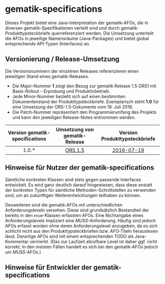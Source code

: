# gematik-specifications

Dieses Projekt bietet eine Java-Interpretation der gematik-AFOs, die in diversen gematik-Spezifikationen verteilt sind und durch gematik-Produkttypsteckbriefe querreferenziert werden. Die Umsetzung unterteilt die AFOs in jeweilige Namensräume (Java-Packages) und bietet global entsprechende API-Typen (Interfaces) an.

## Versionierung / Release-Umsetzung

Die Versionsnummern der einzelnen Releases referenzieren einen jeweiligen Stand eines gematik-Releases.
- Die Major-Nummer **1** zeigt den Bezug zur gematik Release 1.5 ORS1 mit Basis-Rollout – Erprobung und Produktivbetrieb.
- Jede Minor-Nummer bezieht sich auf einen bestimmten Dokumentenstand der Produkttypsteckbriefe. Exemplarisch steht **1.0** für eine Umsetzung der ORS-1.5-Dokumente vom 19. Juli 2016.
- Die Patch-Nummer repräsentiert den Programmierumfang des Projekts und kann den jeweiligen Release-Notes entnommen werden. 

| Version gematik-specifications |                              Umsetzung von gematik-Release                             |                                           Version Produkttypsteckbriefe                                          |
|:------------------------------:|:--------------------------------------------------------------------------------------:|:----------------------------------------------------------------------------------------------------------------:|
| 1.0.*                          | [ORS 1.5](http://www.gematik.de/cms/de/spezifikation/release_1_5_ors1/release_1_5.jsp) | [2016-07-19](http://www.gematik.de/cms/media/dokumente/ors1_release_1_5/ORS1_Produkttypsteckbriefe_20160719.zip) |

## Hinweise für Nutzer der gematik-specifications

Sämtliche konkreten Klassen sind stets gegen passende Interfaces entwickelt. Es wird ganz deutlich darauf hingewiesen, dass diese anstatt der konkreten Typen für sämtliche Methoden-Schnittstellen zu verwenden sind, um an zukünftigen Weiterentwicklungen teilhaben zu können.

Desweiteren sind die gematik-AFOs mit unterschiedlichen Anforderungsleveln versehen. Diese sind grundsätzlich Bestandteil der bereits in den `enum`-Klassen erfassten AFOs. Eine Nichtangabe eines Anforderungslevels impliziert eine *MUSS*-Anforderung. Häufig sind jedoch AFOs erfasst worden ohne deren Anforderungslevel anzugeben, da es sich schlicht nicht aus den Produkttypsteckbriefen bzw. AFO-Titeln herauslesen lässt. Derartige AFOs sind mit einem entsprechenden TODO als Java-Kommentar vermerkt. (Das zur Laufzeit abrufbare Level ist daher ggf. nicht korrekt; In den meisten Fällen handelt es sich bei den gematik-AFOs jedoch um *MUSS*-AFOs.)

## Hinweise für Entwickler der gematik-specifications
